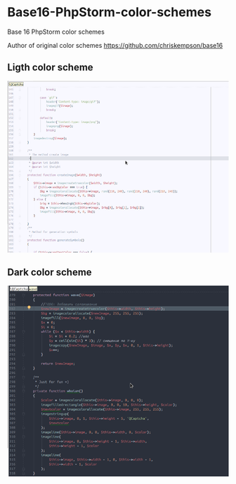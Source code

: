 Base16-PhpStorm-color-schemes
=============================

Base 16 PhpStorm color schemes

Author of original color schemes https://github.com/chriskempson/base16

<h2>Ligth color scheme</h2>

<img src="https://github.com/JustJazz/Base16-PhpStorm-color-schemes/blob/master/screens/light/php.png?raw=true">

<h2>Dark color scheme</h2>

<img src="https://github.com/JustJazz/Base16-PhpStorm-color-schemes/blob/master/screens/dark/php.png?raw=true">
